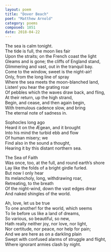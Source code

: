 ```yaml
---
layout: poem
title: "Dover Beach"
poet: "Matthew Arnold"
category: poems
composed: 1851
date: 2018-04-22
---
```


<p>
<div class="ll">The sea is calm tonight.</div>  
<div class="ll">The tide is full, the moon lies fair</div>  
<div class="ll">Upon the straits; on the French coast the light</div>  
<div class="ll">Gleams and is gone; the cliffs of England stand,</div>  
<div class="ll">Glimmering and vast, out in the tranquil bay.</div>  
<div class="ll">Come to the window, sweet is the night-air!</div>  
<div class="ll">Only, from the long line of spray</div>  
<div class="ll">Where the sea meets the moon-blanched land,</div>  
<div class="ll">Listen! you hear the grating roar</div>  
<div class="ll">Of pebbles which the waves draw back, and fling,</div>  
<div class="ll">At their return, up the high strand,</div>  
<div class="ll">Begin, and cease, and then again begin,</div>  
<div class="ll">With tremulous cadence slow, and bring</div>  
<div class="ll">The eternal note of sadness in.</div> 
</p>
<p>
<div class="ll">Sophocles long ago</div>  
<div class="ll">Heard it on the Ægean, and it brought</div>  
<div class="ll">Into his mind the turbid ebb and flow</div>  
<div class="ll">Of human misery; we</div>  
<div class="ll">Find also in the sound a thought,</div>  
<div class="ll">Hearing it by this distant northern sea.</div>
</p>
<p>
<div class="ll">The Sea of Faith</div>  
<div class="ll">Was once, too, at the full, and round earth’s shore</div>  
<div class="ll">Lay like the folds of a bright girdle furled.</div>  
<div class="ll">But now I only hear</div>  
<div class="ll">Its melancholy, long, withdrawing roar,</div>  
<div class="ll">Retreating, to the breath</div>  
<div class="ll">Of the night-wind, down the vast edges drear</div>  
<div class="ll">And naked shingles of the world.</div>
</p>
<p>
<div class="ll">Ah, love, let us be true</div>  
<div class="ll">To one another! for the world, which seems</div>  
<div class="ll">To lie before us like a land of dreams,</div>  
<div class="ll">So various, so beautiful, so new,</div>  
<div class="ll">Hath really neither joy, nor love, nor light,</div>  
<div class="ll">Nor certitude, nor peace, nor help for pain;</div>  
<div class="ll">And we are here as on a darkling plain</div>  
<div class="ll">Swept with confused alarms of struggle and flight,</div>  
<div class="ll">Where ignorant armies clash by night.</div>  
</p>
